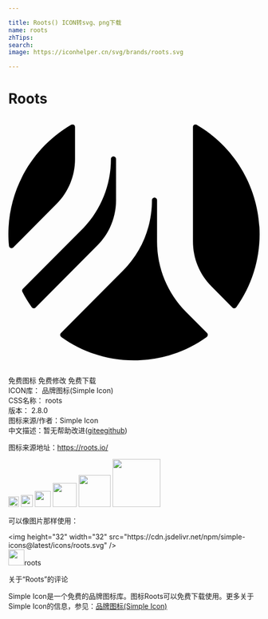 ```yaml
---

title: Roots() ICON转svg、png下载
name: roots
zhTips: 
search: 
image: https://iconhelper.cn/svg/brands/roots.svg

---
```


# Roots  <small style="font-size: 60%;font-weight: 100"></small>

<div id="svg" class="svg-wrap">
<svg role="img" viewBox="0 0 24 24" xmlns="http://www.w3.org/2000/svg"><title>Roots icon</title><path d="M10.285 7.975V4.041c0-.135-.109-.244-.244-.245-.137.001-.245.11-.245.245.007 2.524-.991 4.946-2.775 6.732L1.383 16.43c-.076.076-.095.194-.045.29.262.507.559.995.889 1.46.041.059.106.096.178.103h.021c.065 0 .128-.026.173-.073l5.915-5.938c1.138-1.139 1.776-2.686 1.771-4.297zM17.998.779c-.076-.043-.169-.043-.243 0-.076.045-.123.125-.123.213V11.91c0 1.622.63 3.148 1.774 4.296l1.995 2.007c.046.046.108.073.175.073l.021-.003c.07-.006.137-.044.179-.101 1.448-2.038 2.226-4.476 2.223-6.976-.007-4.295-2.293-8.262-6.001-10.426V.779zM6.367 4.041V.992c0-.086-.045-.168-.119-.213-.076-.045-.17-.045-.246 0C2.292 2.943.008 6.911 0 11.205c0 .342.018.709.057 1.12.01.095.072.177.16.21.027.01.057.014.084.015.064-.001.126-.027.172-.073l4.123-4.138c1.139-1.14 1.775-2.685 1.771-4.296v-.002zm10.614 14.6c-1.784-1.784-2.784-4.207-2.778-6.73V7.975c.001-.136-.109-.247-.244-.248-.136.002-.245.112-.245.248 0 2.543-.986 4.935-2.776 6.732l-5.914 5.937c-.097.096-.098.252-.002.349.01.011.02.02.031.026 2.023 1.455 4.455 2.238 6.947 2.235 2.492.003 4.923-.78 6.947-2.235.059-.042.095-.106.098-.18.009-.07-.016-.144-.067-.195l-1.997-2.003z"/></svg>
</div>
<detail full-name='roots'></detail>

<div class="detail-page">
<p>
<span><span class="badge-success badge">免费图标</span> <span class="badge-success badge">免费修改</span>  <span class="badge-success badge">免费下载</span> </span>
<br/>
<span>
ICON库：
<span class="badge-secondary badge">品牌图标(Simple Icon)</span> 
</span>
<br/>
<span>
CSS名称：
<span class="badge-secondary badge">roots</span> 
</span>

<br/>
<span>
版本：
<span class="badge-secondary badge">2.8.0</span> 
</span>
<br/>
<span>图标来源/作者：<span class="badge-light badge">Simple Icon</span></span> 
<br/>
<span class="zh-detail">中文描述：暂无<span class="help-link"><span>帮助改进</span>(<a href="https://gitee.com/liuwave/icon-helper/edit/master/json/brands/roots.json" target="_blank" rel="noopener noreferrer">gitee</a><a href="https://github.com/liuwave/icon-helper/edit/master/json/brands/roots.json" target="_blank" rel="noopener noreferrer">github</a></span>)</span><br/>
</p>
</div><div class="description description alert alert-light"><p>图标来源地址：<a href="https://roots.io/" target="_blank" rel="noopener noreferrer">https://roots.io/</a></p></div>
<div class="alert alert-dark">
<img height="21" width="21" src="https://cdn.jsdelivr.net/npm/simple-icons@latest/icons/roots.svg" />
<img height="24" width="24" src="https://cdn.jsdelivr.net/npm/simple-icons@latest/icons/roots.svg" />
<img height="32" width="32" src="https://cdn.jsdelivr.net/npm/simple-icons@latest/icons/roots.svg" />
<img height="48" width="48" src="https://cdn.jsdelivr.net/npm/simple-icons@latest/icons/roots.svg" />
<img height="64" width="64" src="https://cdn.jsdelivr.net/npm/simple-icons@latest/icons/roots.svg" />
<img height="96" width="96" src="https://cdn.jsdelivr.net/npm/simple-icons@latest/icons/roots.svg" />

</div>
<div>
  <p>可以像图片那样使用：    
  </p>
  <div class="alert alert-primary" style="font-size: 14px">
    &lt;img height="32" width="32" src="https://cdn.jsdelivr.net/npm/simple-icons@latest/icons/roots.svg" /&gt;
    <copy-btn content='<img height="32" width="32" src="https://cdn.jsdelivr.net/npm/simple-icons@latest/icons/roots.svg" />'></copy-btn>
  </div>
  <div class="alert alert-secondary">
    <img height="32" width="32" src="https://cdn.jsdelivr.net/npm/simple-icons@latest/icons/roots.svg" />roots
    <copy-btn content="roots" btn-title="复制图标名称"></copy-btn>
  </div>
</div>

<Vssue title="关于“Roots”的评论" >关于“Roots”的评论</Vssue>


<div><p>Simple Icon是一个免费的品牌图标库。图标Roots可以免费下载使用。更多关于  Simple Icon的信息，参见：<a target="_blank" href="https://iconhelper.cn/brands.html">品牌图标(Simple Icon)</a>
</p></div>
